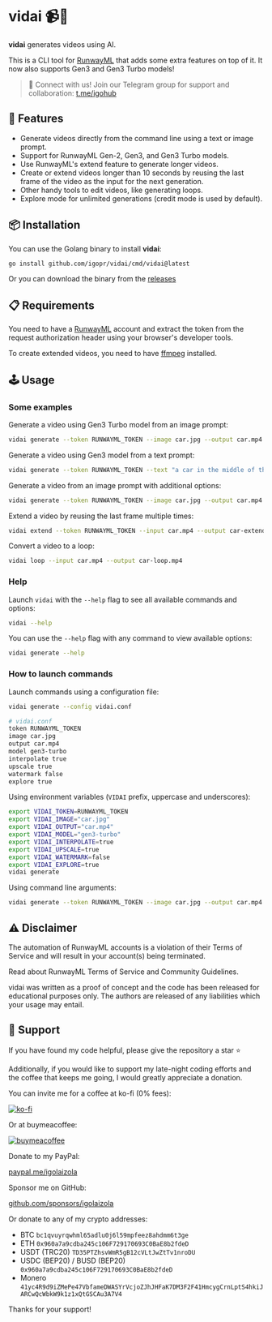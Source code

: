 # vidai 📹🤖

**vidai** generates videos using AI.

This is a CLI tool for [RunwayML](https://runwayml.com/) that adds some extra features on top of it.
It now also supports Gen3 and Gen3 Turbo models!

> 📢 Connect with us! Join our Telegram group for support and collaboration: [t.me/igohub](https://t.me/igohub)

## 🚀 Features

- Generate videos directly from the command line using a text or image prompt.
- Support for RunwayML Gen-2, Gen3, and Gen3 Turbo models.
- Use RunwayML's extend feature to generate longer videos.
- Create or extend videos longer than 10 seconds by reusing the last frame of the video as the input for the next generation.
- Other handy tools to edit videos, like generating loops.
- Explore mode for unlimited generations (credit mode is used by default).

## 📦 Installation

You can use the Golang binary to install **vidai**:

```bash
go install github.com/igopr/vidai/cmd/vidai@latest
```

Or you can download the binary from the [releases](https://github.com/igopr/vidai/releases)

## 📋 Requirements

You need to have a [RunwayML](https://runwayml.com/) account and extract the token from the request authorization header using your browser's developer tools.

To create extended videos, you need to have [ffmpeg](https://ffmpeg.org/) installed.

## 🕹️ Usage

### Some examples

Generate a video using Gen3 Turbo model from an image prompt:

```bash
vidai generate --token RUNWAYML_TOKEN --image car.jpg --output car.mp4 --model gen3-turbo
```

Generate a video using Gen3 model from a text prompt:

```bash
vidai generate --token RUNWAYML_TOKEN --text "a car in the middle of the road" --output car.mp4 --model gen3
```

Generate a video from an image prompt with additional options:

```bash
vidai generate --token RUNWAYML_TOKEN --image car.jpg --output car.mp4 --interpolate --upscale --watermark --width 1024 --height 576 --explore
```

Extend a video by reusing the last frame multiple times:

```bash
vidai extend --token RUNWAYML_TOKEN --input car.mp4 --output car-extended.mp4 --n 3
```

Convert a video to a loop:

```bash
vidai loop --input car.mp4 --output car-loop.mp4
```

### Help

Launch `vidai` with the `--help` flag to see all available commands and options:

```bash
vidai --help
```

You can use the `--help` flag with any command to view available options:

```bash
vidai generate --help
```

### How to launch commands

Launch commands using a configuration file:

```bash
vidai generate --config vidai.conf
```

```bash
# vidai.conf
token RUNWAYML_TOKEN
image car.jpg
output car.mp4
model gen3-turbo
interpolate true
upscale true
watermark false
explore true
```

Using environment variables (`VIDAI` prefix, uppercase and underscores):

```bash
export VIDAI_TOKEN=RUNWAYML_TOKEN
export VIDAI_IMAGE="car.jpg"
export VIDAI_OUTPUT="car.mp4"
export VIDAI_MODEL="gen3-turbo"
export VIDAI_INTERPOLATE=true
export VIDAI_UPSCALE=true
export VIDAI_WATERMARK=false
export VIDAI_EXPLORE=true
vidai generate
```

Using command line arguments:

```bash
vidai generate --token RUNWAYML_TOKEN --image car.jpg --output car.mp4 --model gen3 --interpolate --upscale --explore
```

## ⚠️ Disclaimer

The automation of RunwayML accounts is a violation of their Terms of Service and will result in your account(s) being terminated.

Read about RunwayML Terms of Service and Community Guidelines.

vidai was written as a proof of concept and the code has been released for educational purposes only. The authors are released of any liabilities which your usage may entail.

## 💖 Support

If you have found my code helpful, please give the repository a star ⭐

Additionally, if you would like to support my late-night coding efforts and the coffee that keeps me going, I would greatly appreciate a donation.

You can invite me for a coffee at ko-fi (0% fees):

[![ko-fi](https://ko-fi.com/img/githubbutton_sm.svg)](https://ko-fi.com/igolaizola)

Or at buymeacoffee:

[![buymeacoffee](https://user-images.githubusercontent.com/11333576/223217083-123c2c53-6ab8-4ea8-a2c8-c6cb5d08e8d2.png)](https://buymeacoffee.com/igolaizola)

Donate to my PayPal:

[paypal.me/igolaizola](https://www.paypal.me/igolaizola)

Sponsor me on GitHub:

[github.com/sponsors/igolaizola](https://github.com/sponsors/igolaizola)

Or donate to any of my crypto addresses:

- BTC `bc1qvuyrqwhml65adlu0j6l59mpfeez8ahdmm6t3ge`
- ETH `0x960a7a9cdba245c106F729170693C0BaE8b2fdeD`
- USDT (TRC20) `TD35PTZhsvWmR5gB12cVLtJwZtTv1nroDU`
- USDC (BEP20) / BUSD (BEP20) `0x960a7a9cdba245c106F729170693C0BaE8b2fdeD`
- Monero `41yc4R9d9iZMePe47VbfameDWASYrVcjoZJhJHFaK7DM3F2F41HmcygCrnLptS4hkiJARCwQcWbkW9k1z1xQtGSCAu3A7V4`

Thanks for your support!

